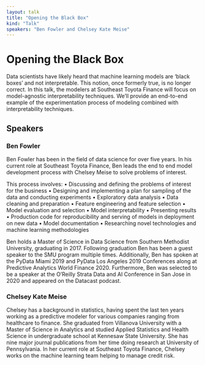 ```yaml
---
layout: talk
title: "Opening the Black Box"
kind: "Talk"
speakers: "Ben Fowler and Chelsey Kate Meise"
---
```


# Opening the Black Box

Data scientists have likely heard that machine learning models are ‘black boxes’ and not interpretable. This notion, once formerly true, is no longer correct. In this talk, the modelers at Southeast Toyota Finance will focus on model-agnostic interpretability techniques. We’ll provide an end-to-end example of the experimentation process of modeling combined with interpretability techniques.

## Speakers

### Ben Fowler

Ben Fowler has been in the field of data science for over five years. In his current role at Southeast Toyota Finance, Ben leads the end to end model development process with Chelsey Meise to solve problems of interest. 

This process involves: 
• Discussing and defining the problems of interest for the business 
• Designing and implementing a plan for sampling of the data and conducting experiments 
• Exploratory data analysis 
• Data cleaning and preparation 
• Feature engineering and feature selection 
• Model evaluation and selection 
• Model interpretability 
• Presenting results 
• Production code for reproducibility and serving of models in deployment on new data 
• Model documentation 
• Researching novel technologies and machine learning methodologies 

Ben holds a Master of Science in Data Science from Southern Methodist University, graduating in 2017. Following graduation Ben has been a guest speaker to the SMU program multiple times. Additionally, Ben has spoken at the PyData Miami 2019 and PyData Los Angeles 2019 Conferences along at Predictive Analytics World Finance 2020. Furthermore, Ben was selected to be a speaker at the O’Reilly Strata Data and AI Conference in San Jose in 2020 and appeared on the Datacast podcast.

### Chelsey Kate Meise

Chelsey has a background in statistics, having spent the last ten years working as a predictive modeler for various companies ranging from healthcare to finance. She graduated from Villanova University with a Master of Science in Analytics and studied Applied Statistics and Health Science in undergraduate school at Kennesaw State University. She has nine major journal publications from her time doing research at University of Pennsylvania. In her current role at Southeast Toyota Finance, Chelsey works on the machine learning team helping to manage credit risk.
